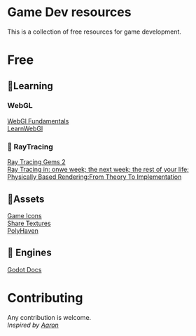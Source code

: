 # Game Dev resources
This is a collection of free resources for game development.

# Free
## 📖Learning
### WebGL
[WebGl Fundamentals](https://webglfundamentals.org/)    
[LearnWebGl](https://learnwebgl.brown37.net/)    
  
### 🔦 RayTracing
[Ray Tracing Gems 2](https://www.realtimerendering.com/raytracinggems/rtg2/)   
[Ray Tracing in: onwe week; the next week; the rest of your life;](https://raytracing.github.io/)    
[Physically Based Rendering:From Theory To Implementation](https://www.pbr-book.org/)    
  
## 🎨Assets
[Game Icons](https://game-icons.net/)      
[Share Textures](https://www.sharetextures.com/)     
[PolyHaven](https://polyhaven.com/)    

## 🚀 Engines 
[Godot Docs](https://docs.godotengine.org/en/stable/)  

# Contributing
Any contribution is welcome.   
_Inspired by [Aaron](https://github.com/aaron9000/c-game-resources)_
